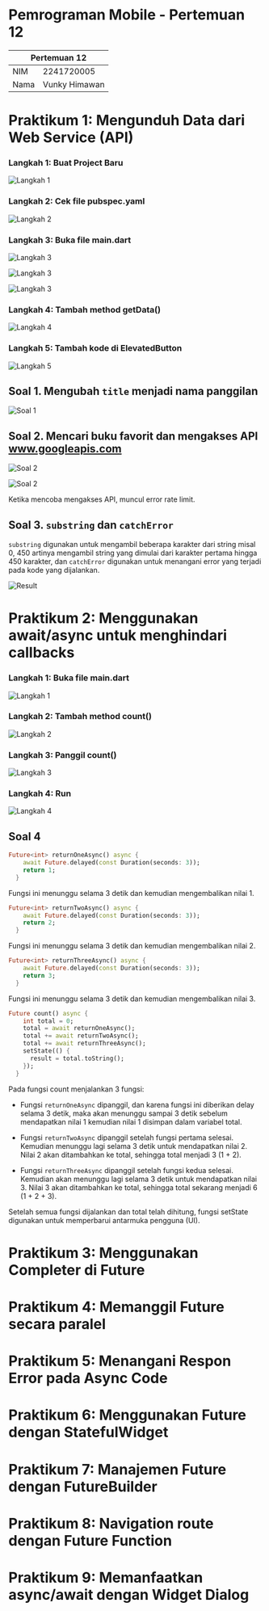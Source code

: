 # Pemrograman Mobile - Pertemuan 12

<table>
  <thead>
    <th colspan="2" style="text-align: center;">Pertemuan 12</th>
  </thead>
  <tbody>
    <tr>
      <td>NIM</td>
      <td>2241720005</td>
    </tr>
    <tr>
      <td>Nama</td>
      <td>Vunky Himawan</td>
    </tr>
</table>

# Praktikum 1: Mengunduh Data dari Web Service (API)

### Langkah 1: Buat Project Baru

![Langkah 1](/docs/pertemuan-12/praktikum-1/langkah-1.png)

### Langkah 2: Cek file pubspec.yaml

![Langkah 2](/docs/pertemuan-12/praktikum-1/langkah-2.png)

### Langkah 3: Buka file main.dart

![Langkah 3](/docs/pertemuan-12/praktikum-1/langkah-3.1.png)

![Langkah 3](/docs/pertemuan-12/praktikum-1/langkah-3.2.png)

![Langkah 3](/docs/pertemuan-12/praktikum-1/langkah-3.3.png)

### Langkah 4: Tambah method getData()

![Langkah 4](/docs/pertemuan-12/praktikum-1/langkah-4.png)

### Langkah 5: Tambah kode di ElevatedButton

![Langkah 5](/docs/pertemuan-12/praktikum-1/langkah-5.png)

## Soal 1. Mengubah `title` menjadi nama panggilan

![Soal 1](/docs/pertemuan-12/praktikum-1/soal-1.png)

## Soal 2. Mencari buku favorit dan mengakses API www.googleapis.com

![Soal 2](/docs/pertemuan-12/praktikum-1/soal-2.1.png)

![Soal 2](/docs/pertemuan-12/praktikum-1/soal-2.2.png)

Ketika mencoba mengakses API, muncul error rate limit.

## Soal 3. `substring` dan `catchError`

`substring` digunakan untuk mengambil beberapa karakter dari string misal 0, 450 artinya mengambil string yang dimulai dari karakter pertama hingga 450 karakter, dan `catchError` digunakan untuk menangani error yang terjadi pada kode yang dijalankan.

![Result](/docs/pertemuan-12/praktikum-1/soal-3.gif)

# Praktikum 2: Menggunakan await/async untuk menghindari callbacks

### Langkah 1: Buka file main.dart

![Langkah 1](/docs/pertemuan-12/praktikum-2/langkah-1.png)

### Langkah 2: Tambah method count()

![Langkah 2](/docs/pertemuan-12/praktikum-2/langkah-2.png)

### Langkah 3: Panggil count()

![Langkah 3](/docs/pertemuan-12/praktikum-2/langkah-3.png)

### Langkah 4: Run

![Langkah 4](/docs/pertemuan-12/praktikum-2/langkah-4.png)

## Soal 4

```Dart
Future<int> returnOneAsync() async {
    await Future.delayed(const Duration(seconds: 3));
    return 1;
  }
```

Fungsi ini menunggu selama 3 detik dan kemudian mengembalikan nilai 1.

```Dart
Future<int> returnTwoAsync() async {
    await Future.delayed(const Duration(seconds: 3));
    return 2;
  }
```

Fungsi ini menunggu selama 3 detik dan kemudian mengembalikan nilai 2.

```Dart
Future<int> returnThreeAsync() async {
    await Future.delayed(const Duration(seconds: 3));
    return 3;
  }
```

Fungsi ini menunggu selama 3 detik dan kemudian mengembalikan nilai 3.

```Dart
Future count() async {
    int total = 0;
    total = await returnOneAsync();
    total += await returnTwoAsync();
    total += await returnThreeAsync();
    setState(() {
      result = total.toString();
    });
  }
```

Pada fungsi count menjalankan 3 fungsi:

- Fungsi `returnOneAsync` dipanggil, dan karena fungsi ini diberikan delay selama 3 detik, maka akan menunggu sampai 3 detik sebelum mendapatkan nilai 1 kemudian nilai 1 disimpan dalam variabel total.

- Fungsi `returnTwoAsync` dipanggil setelah fungsi pertama selesai. Kemudian menunggu lagi selama 3 detik untuk mendapatkan nilai 2. Nilai 2 akan ditambahkan ke total, sehingga total menjadi 3 (1 + 2).

- Fungsi `returnThreeAsync` dipanggil setelah fungsi kedua selesai. Kemudian akan menunggu lagi selama 3 detik untuk mendapatkan nilai 3. Nilai 3 akan ditambahkan ke total, sehingga total sekarang menjadi 6 (1 + 2 + 3).

Setelah semua fungsi dijalankan dan total telah dihitung, fungsi setState digunakan untuk memperbarui antarmuka pengguna (UI).

# Praktikum 3: Menggunakan Completer di Future

# Praktikum 4: Memanggil Future secara paralel

# Praktikum 5: Menangani Respon Error pada Async Code

# Praktikum 6: Menggunakan Future dengan StatefulWidget

# Praktikum 7: Manajemen Future dengan FutureBuilder

# Praktikum 8: Navigation route dengan Future Function

# Praktikum 9: Memanfaatkan async/await dengan Widget Dialog
